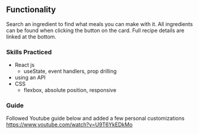 ## Functionality
Search an ingredient to find what meals you can make with it.  All ingredients can be found when clicking the button on the card.  Full recipe details are linked at the bottom.

### Skills Practiced
- React js
    - useState, event handlers, prop drilling
- using an API
- CSS
    - flexbox, absolute position, responsive

### Guide
Followed Youtube guide below and added a few personal customizations
https://www.youtube.com/watch?v=U9T6YkEDkMo
